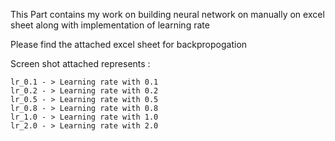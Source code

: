 This Part contains my work on building neural network on manually on excel sheet along with implementation of learning rate

Please find the attached excel sheet for backpropogation

Screen shot attached represents :

    lr_0.1 - > Learning rate with 0.1
    lr_0.2 - > Learning rate with 0.2
    lr_0.5 - > Learning rate with 0.5
    lr_0.8 - > Learning rate with 0.8
    lr_1.0 - > Learning rate with 1.0
    lr_2.0 - > Learning rate with 2.0
